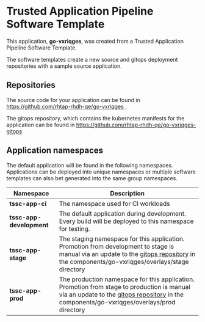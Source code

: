 # Trusted Application Pipeline Software Template

This application, **go-vxriqges**, was created from a Trusted Application Pipeline Software Template.

The software templates create a new source and gitops deployment repositories with a sample source application. 

## Repositories

The source code for your application can be found in [https://github.com/rhtap-rhdh-qe/go-vxriqges ](https://github.com/rhtap-rhdh-qe/go-vxriqges ).
 
The gitops repository, which contains the kubernetes manifests for the application can be found in 
[https://github.com/rhtap-rhdh-qe/go-vxriqges-gitops ](https://github.com/rhtap-rhdh-qe/go-vxriqges-gitops ) 

## Application namespaces 

The default application will be found in the following namespaces. Applications can be deployed into unique namespaces or multiple software templates can also bet generated into the same group namespaces.  

|  Namespace   |  Description   |  
| -------- | -------- |
| **tssc-app-ci** | The namespace used for CI workloads |
| **tssc-app-development** | The default application during development. Every build will be deployed to this namespace for testing. |
| **tssc-app-stage** | The staging namespace for this application. Promotion from development to stage is manual via an update to the [gitops repository](https://github.com/rhtap-rhdh-qe/go-vxriqges-gitops ) in the components/go-vxriqges/overlays/stage directory |
| **tssc-app-prod** | The production namespace for this application. Promotion from stage to production is manual via an update to the [gitops repository](https://github.com/rhtap-rhdh-qe/go-vxriqges-gitops ) in the components/go-vxriqges/overlays/prod directory |